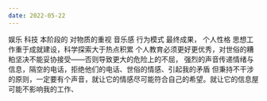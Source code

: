 ```yaml
---
date: 2022-05-22
---
```


娱乐
科技
本阶段的
对物质的重视
音乐感
行为模式
最终成果，
个人性格
思想工作重于成就建设，科学探索大于热点积累
个人教育必须更好更优秀，对世俗的糟粕坚决不能妥协接受——否则导致更大的危险上的不屈，
强烈的声音传递情绪与信息，隔空的电话，拒绝他们的电话、世俗的情感、引起我的矛盾
但秉持不干涉的原则，一定要有个声音，就让它的情感尽可能符合自己的希望。就让它的信息屋可能不影响我的工作、
